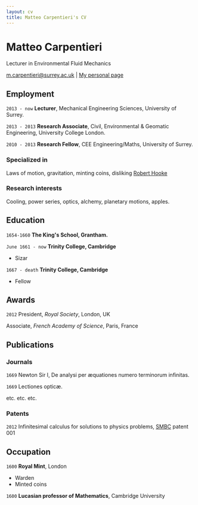 ```yaml
---
layout: cv
title: Matteo Carpentieri's CV
---
```

# Matteo Carpentieri
Lecturer in Environmental Fluid Mechanics

<div id="webaddress">
<a href="m.carpentieri@surrey.ac.uk">m.carpentieri@surrey.ac.uk</a>
| <a href="https://www.surrey.ac.uk/people/matteo-carpentieri">My personal page</a>
</div>


## Employment

`2013 - now`
__Lecturer__, Mechanical Engineering Sciences, University of Surrey.

`2013 - 2013`
__Research Associate__, Civil, Environmental & Geomatic Engineering, University College London.

`2010 - 2013`
__Research Fellow__, CEE Engineering/Maths, University of Surrey.

### Specialized in

Laws of motion, gravitation, minting coins, disliking [Robert Hooke](http://en.wikipedia.org/wiki/Robert_Hooke)


### Research interests

Cooling, power series, optics, alchemy, planetary motions, apples.


## Education

`1654-1660`
__The King's School, Grantham.__

`June 1661 - now`
__Trinity College, Cambridge__

- Sizar

`1667 - death`
__Trinity College, Cambridge__

- Fellow



## Awards

`2012`
President, *Royal Society*, London, UK

Associate, *French Academy of Science*, Paris, France



## Publications

<!-- A list is also available [online](http://scholar.google.co.uk/citations?user=LTOTl0YAAAAJ) -->

### Journals

`1669`
Newton Sir I, De analysi per æquationes numero terminorum infinitas. 

`1669`
Lectiones opticæ.

etc. etc. etc.

### Patents

`2012`
Infinitesimal calculus for solutions to physics problems, [SMBC](http://www.techdirt.com/articles/20121011/09312820678/if-patents-had-been-around-time-newton.shtml) patent 001


## Occupation

`1600`
__Royal Mint__, London

- Warden
- Minted coins

`1600`
__Lucasian professor of Mathematics__, Cambridge University



<!-- ### Footer

Last updated: May 2013 -->


